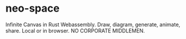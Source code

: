 # neo-space
Infinite Canvas in Rust Webassembly. 
Draw, diagram, generate, animate, share. Local or in browser. 
NO CORPORATE MIDDLEMEN.
